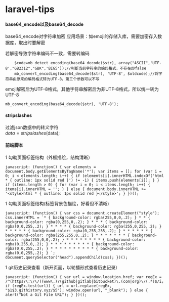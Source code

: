 # laravel-tips

#### base64_encode以及base64_decode
base64_encode对字符串加密
应用场景：如emoji的存储入库，需要加密存入数据库，取出时要解密

若解密导致字符串编码不一致，需要转编码
```
	$code=mb_detect_encoding(base64_decode($str), array("ASCII",'UTF-8',"GB2312","GBK",'BIG5'));//判断当前字符串的编码格式，不存在即false
	mb_convert_encoding(base64_decode($str), 'UTF-8', $oldcode);//将字符串由原来的编码格式转为UTF-8，第三个参数可以不写
```
 emoji解密后为UTF-8格式，其他字符串解密后为非UTF-8格式，所以统一转为UTF-8   
```
mb_convert_encoding(base64_decode($str), 'UTF-8');
```


#### stripslashes
过滤json数据中的转义字符\
$data=stripslashes($data);


#### 前端脚本
1 勾勒页面标签结构（外框描绘，结构清晰）
```
javascript: (function() { var elements = document.body.getElementsByTagName('*'); var items = []; for (var i = 0; i < elements.length; i++) { if (elements[i].innerHTML.indexOf('html * { outline: 1px solid red }') != -1) { items.push(elements[i]); } } if (items.length > 0) { for (var i = 0; i < items.length; i++) { items[i].innerHTML = ''; } } else { document.body.innerHTML += '<style>html * { outline: 1px solid red }</style>'; } })();
```
1 勾勒页面标签结构(标签背景色描绘，好看但不清晰)
```
javascript: (function() { var css = document.createElement("style"); css.innerHTML = `* { background-color: rgba(255,0,0,.2); } * * { background-color: rgba(0,255,0,.2); } * * * { background-color: rgba(0,0,255,.2); } * * * * { background-color: rgba(255,0,255,.2); } * * * * * { background-color: rgba(0,255,255,.2); } * * * * * * { background-color: rgba(255,255,0,.2); } * * * * * * * { background-color: rgba(255,0,0,.2); } * * * * * * * * { background-color: rgba(0,255,0,.2); } * * * * * * * * * { background-color: rgba(0,0,255,.2); } * * * * * * * * * * { background-color: rgba(0,0,255,.2); } `; document.querySelector("head").appendChild(css); })();
```
1 git历史记录查看（新开页面，以轮播形式查看历史记录）
```
javascript: (function() { var url = window.location.href; var regEx = /^(https?\:\/\/)(www\.)?(github|gitlab|bitbucket)\.(com|org)\/(.*)$/i; if (regEx.test(url)) { url = url.replace(regEx, "$1$3.githistory.xyz/$5"); window.open(url, "_blank"); } else { alert("Not a Git File URL"); } })();
```